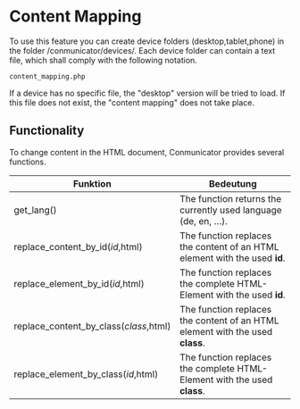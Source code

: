 # Content Mapping

To use this feature you can create device folders (desktop,tablet,phone) in the folder /conmunicator/devices/. Each device folder can contain a text file, which shall comply with the following notation.

```
content_mapping.php
```

If a device has no specific file, the "desktop" version will be tried to load. If this file does not exist, the "content mapping" does not take place.

## Functionality

To change content in the HTML document, Conmunicator provides several functions.

| Funktion | Bedeutung |
|-|-|
|get_lang()|The function returns the currently used language (de, en, …).|
|replace_content_by_id($id,$html)|The function replaces the content of an HTML element with the used **id**.|
|replace_element_by_id($id,$html)|The function replaces the complete HTML-Element with the used **id**.|
|replace_content_by_class($class,$html)|The function replaces the content of an HTML element with the used **class**.|
|replace_element_by_class($id,$html)|The function replaces the complete HTML-Element with the used **class**.|
